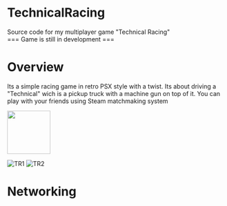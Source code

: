 # TechnicalRacing
Source code for my multiplayer game "Technical Racing"
<br>
=== Game is still in development ===

# Overview
Its a simple racing game in retro PSX style with a twist. Its about driving a "Technical" wich is a pickup truck with a machine gun on top of it. You can play with your friends using Steam matchmaking system
<br>

<img src="https://github.com/IgorHelinski/TechnicalRacing/assets/70145364/d8867140-7d95-452f-9791-3a56f1f4f942" width="100" height="100">

![TR1](https://github.com/IgorHelinski/TechnicalRacing/assets/70145364/79980c78-f08d-4ccd-9763-daa32c18f7e2)
![TR2](https://github.com/IgorHelinski/TechnicalRacing/assets/70145364/e310cbce-adda-4460-8b9a-bf316e483220)

# Networking
